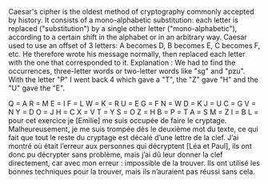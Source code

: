 Caesar's cipher is the oldest method of cryptography commonly accepted by history. It consists of a mono-alphabetic substitution: each letter is replaced ("substitution") by a single other letter ("mono-alphabetic"), according to a certain shift in the alphabet or in an arbitrary way. Caesar used to use an offset of 3 letters: A becomes D, B becomes E, C becomes F, etc. He therefore wrote his message normally, then replaced each letter with the one that corresponded to it.
Explanation : We had to find the occurrences, three-letter words or two-letter words like "sg" and "pzu". With the letter "P" I went back 4 which gave a "T", the "Z" gave "H" and the "U" gave the "E".

Q = A
R = M
E = I
F  = L
W =
K = R
U = E
G = F
N = W
D = K
J = U
C = G
V = N
Y = D
O = J
H = C
X = V
T = Y
S = O
Z = H
B =
P = T
A = S
M = Z
I =  B
L =
pour cet exercice je [Emilie] me suis occupée de faire le cryptage. Malheureusement, je me suis trompée dès le deuxième mot du texte, ce qui fait que tout le reste du cryptage est décalé d’une lettre de la clef. J’ai montré où était l’erreur aux personnes qui décryptent [Léa et Paul], ils ont donc pu décrypter sans problème, mais j’ai dû leur donner la clef directement, car avec mon erreur : impossible de la trouver.
Ils ont utilisé les bonnes techniques pour la trouver, mais ils n’auraient pas réussi sans cela.

